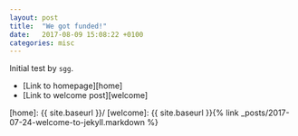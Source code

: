```yaml
---
layout: post
title:  "We got funded!"
date:   2017-08-09 15:08:22 +0100
categories: misc
---
```


Initial test by `sgg`. 

- [Link to homepage][home]
- [Link to welcome post][welcome]


[home]: {{ site.baseurl }}/
[welcome]: {{ site.baseurl }}{% link _posts/2017-07-24-welcome-to-jekyll.markdown %}
